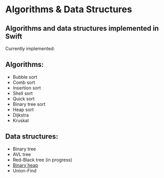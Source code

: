 # Algorithms & Data Structures
Algorithms and data structures implemented in Swift
---
Currently implemented:
## Algorithms:
- Bubble sort
- Comb sort
- Insertion sort
- Shell sort
- Quick sort
- Binary tree sort
- Heap sort
- Dijkstra
- Kruskal
## Data structures:
- Binary tree
- AVL tree
- Red-Black tree (in progress)
- [Binary heap](https://github.com/VladislavFitz/Algorithms-Data-Structures/blob/master/AdvancedDataStructures/Data%20structures/BinaryHeap.swift)
- Union-Find
